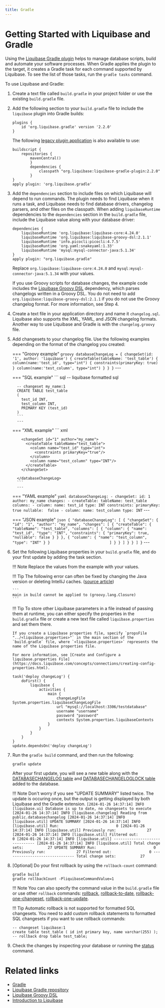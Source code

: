 ```yaml
---
title: Gradle
---
```


# Getting Started with Liquibase and Gradle

Using the [Liquibase Gradle plugin](https://github.com/liquibase/liquibase-gradle-plugin) helps to manage database scripts, build and automate your software processes. When Gradle applies the plugin to the target, it creates a Gradle task for each command supported by Liquibase. To see the list of those tasks, run the `gradle tasks` command.

To use Liquibase and Gradle:

1.  Create a text file called `build.gradle` in your project folder or use the existing `build.gradle` file.
2.  Add the following section to your `build.gradle` file to include the `liquibase` plugin into Gradle builds:
    ```
    plugins {
        id 'org.liquibase.gradle' version '2.2.0'
    }
    ```

    The following [legacy plugin application](https://docs.gradle.org/current/userguide/plugins.html#sec:old_plugin_application) is also available to use:

    ```
    buildscript {
        repositories {
            mavenCentral()
            }
            dependencies {
                classpath "org.liquibase:liquibase-gradle-plugin:2.2.0"
            }
    }
    apply plugin: 'org.liquibase.gradle'
    ```

3.  Add the `dependencies` section to include files on which Liquibase will depend to run commands. The plugin needs to find Liquibase when it runs a task, and Liquibase needs to find database drivers, changelog parsers, and other files on the classpath. When adding `liquibaseRuntime` dependencies to the `dependencies` section in the `build.gradle` file, include the Liquibase value along with your database driver:

    ```
    dependencies {
        liquibaseRuntime 'org.liquibase:liquibase-core:4.24.0'
        liquibaseRuntime 'org.liquibase:liquibase-groovy-dsl:2.1.1'
        liquibaseRuntime 'info.picocli:picocli:4.7.5'
        liquibaseRuntime 'org.yaml:snakeyaml:1.33'
        liquibaseRuntime 'mysql:mysql-connector-java:5.1.34'
    }
    apply plugin: "org.liquibase.gradle"
    ```

    Replace `org.liquibase:liquibase-core:4.24.0` and `mysql:mysql-connector-java:5.1.34` with your values.
    
    If you use Groovy scripts for database changes, the example code includes the [Liquibase Groovy DSL](https://github.com/liquibase/liquibase-groovy-dsl) dependency, which parses changelogs written in a Groovy DSL. You do not need to add `org.liquibase:liquibase-groovy-dsl:2.1.1` if you do not use the Groovy changelog format. For more information, see Step 4.

4.  Create a text file in your application directory and name it `changelog.sql`. Liquibase also supports the XML, YAML, and JSON changelog formats. Another way to use Liquibase and Gradle is with the `changelog.groovy` file.

5.  Add changesets to your changelog file. Use the following examples depending on the format of the changelog you created:

    === "Groovy example"
         ``` groovy
         databaseChangeLog = {
            changeSet(id: '1', author: 'liquibase') {
                createTable(tableName: 'test_table') {
                    column(name:'test_id', type="int") {
                        constraints(primaryKey: true)
                    }
                    column(name:'test_column', type="int")
                }
            }
         }
         ```
         ---

    === "SQL example"
          ``` sql
          -- liquibase formatted sql

          -- changeset my_name:1
          CREATE TABLE test_table 
          (
            test_id INT, 
            test_column INT, 
            PRIMARY KEY (test_id)
          )
          ```
          ---

    === "XML example"
          ``` xml
          <?xml version="1.0" encoding="UTF-8"?>
          <databaseChangeLog
            xmlns="http://www.liquibase.org/xml/ns/dbchangelog"
            xmlns:xsi="http://www.w3.org/2001/XMLSchema-instance"
            xmlns:ext="http://www.liquibase.org/xml/ns/dbchangelog-ext"
            xmlns:pro="http://www.liquibase.org/xml/ns/pro"
            xsi:schemaLocation="http://www.liquibase.org/xml/ns/dbchangelog
              http://www.liquibase.org/xml/ns/dbchangelog/dbchangelog-latest.xsd
              http://www.liquibase.org/xml/ns/dbchangelog-ext http://www.liquibase.org/xml/ns/dbchangelog/dbchangelog-ext.xsd
              http://www.liquibase.org/xml/ns/pro http://www.liquibase.org/xml/ns/pro/liquibase-pro-latest.xsd">

            <changeSet id="1" author="my_name">
              <createTable tableName="test_table">
                <column name="test_id" type="int">
                  <constraints primaryKey="true"/>
                </column>
                <column name="test_column" type="INT"/>
              </createTable>
            </changeSet>

          </databaseChangeLog>
          ```
          ---

    === "YAML example"
          ``` yaml
          databaseChangeLog:
            - changeSet:
              id: 1
              author: my_name
              changes:
              - createTable:
                tableName: test_table
                columns:
                - column:
                  name: test_id
                    type: INT
                    constraints:
                      primaryKey:  true
                      nullable:  false
                - column:
                  name: test_column
                    type: INT
          ```
          ---

    === "JSON example"
          ``` json
          {
            "databaseChangeLog": [
              {
                "changeSet": {
                  "id": "1",
                  "author": "my_name",
                  "changes": [
                    {
                      "createTable": {
                        "tableName": "test_table",
                        "columns": [
                          {
                            "column": {
                              "name": "test_id",
                              "type": "INT",
                              "constraints": {
                                "primaryKey": true,
                                "nullable": false
                              }
                            }
                          },
                          {
                            "column": {
                              "name": "test_column",
                              "type": "INT"
                            }
                          }                          
                        ]
                      }
                    }
                  ]
                }
              }
            ]
          }
          ```
          ---

6.  Set the following Liquibase properties in your `build.gradle` file, and do your first update by adding the task section.

    !!! Note
        Replace the values from the example with your values.

    !!! Tip
        The following error can often be fixed by changing the Java version or deleting IntelliJ caches. ([source article](https://stackoverflow.com/questions/32905270/intellij-idea-and-gradle-cannot-be-applied-to-groovy-lang-closure))

        ```
        main in build cannot be applied to (groovy.lang.Closure)
        ```

    !!! Tip
        To store other Liquibase parameters in a file instead of passing them at runtime, you can either specify the properties in the `build.gradle` file or create a new text file called `liquibase.properties` and set them there.
    
        If you create a Liquibase properties file, specify `propsFile "../<liquibase.properties>"` in the main section of the `build.gradle` file, where `<liquibase.properties>` represents the name of the Liquibase properties file.
    
        For more information, see [Create and Configure a liquibase.properties File](https://docs.liquibase.com/concepts/connections/creating-config-properties.html).


    ```
    task('deploy changeLog') {
        doFirst() {
            liquibase {
                activities {
                    main {
                        changeLogFile System.properties.liquibaseChangeLogFile
                        url "mysql://localhost:3306/testdatabase"
                        username "username"
                        password "password"
                        contexts System.properties.liquibaseContexts
                    }
                }
            }
        }
    }
    update.dependsOn('deploy changeLog')
    ```

7.  Run the `gradle build` command, and then run the following:

    ```
    gradle update
    ```

    After your first update, you will see a new table along with the [DATABASECHANGELOG table](https://docs.liquibase.com/concepts/tracking-tables/databasechangelog-table.html) and [DATABASECHANGELOGLOCK table](https://docs.liquibase.com/concepts/tracking-tables/databasechangeloglock-table.html) added to the database.
    
    !!! Note
        Don't worry if you see "UPDATE SUMMARY" listed twice. The update is occuring once, but the output is getting displayed by both Liquibase and the Gradle extension.
        ```
        [2024-01-26 14:37:14] INFO [liquibase.ui] Database is up to date, no changesets to execute
        [2024-01-26 14:37:14] INFO [liquibase.changelog] Reading from public.databasechangelog
        [2024-01-26 14:37:14] INFO [liquibase.util] UPDATE SUMMARY
        [2024-01-26 14:37:14] INFO [liquibase.util] Run:                          0
        [2024-01-26 14:37:14] INFO [liquibase.util] Previously run:              27
        [2024-01-26 14:37:14] INFO [liquibase.util] Filtered out:                 0
        [2024-01-26 14:37:14] INFO [liquibase.util] -------------------------------
        [2024-01-26 14:37:14] INFO [liquibase.util] Total change sets:           27
        UPDATE SUMMARY
        Run:                          0
        Previously run:              27
        Filtered out:                 0
        -------------------------------
        Total change sets:           27
        ```

8.  \[Optional\] Do your first rollback by using the `rollback-count` command:

    ```
    gradle build
    gradle rollbackCount -PliquibaseCommandValue=1
    ```

    !!! Note
        You can also specify the command value in the `build.gradle` file or use other `rollback` commands: [rollback](https://docs.liquibase.com/commands/rollback/rollback-by-tag.htm), [rollback-to-date](https://docs.liquibase.com/commands/rollback/rollback-to-date.htm), [rollback-one-changeset](https://docs.liquibase.com/commands/rollback/rollback-one-changeset.html), [rollback-one-update](https://docs.liquibase.com/commands/rollback/rollback-one-update.html).

    !!! Tip
        Automatic rollback is not supported for formatted SQL changesets. You need to add custom rollback statements to formatted SQL changesets if you want to use rollback commands:

    ```
    -- changeset liquibase:1
    create table test_table ( id int primary key, name varchar(255) );
    -- rollback drop table test_table;
    ```

9.  Check the changes by inspecting your database or running the [status](https://docs.liquibase.com/commands/change-tracking/status.htm) command.

# Related links

*   [Gradle](https://gradle.org/)
*   [Liquibase Gradle repository](https://github.com/liquibase/liquibase-gradle-plugin)
*   [Liquibase Groovy DSL](https://github.com/liquibase/liquibase-groovy-dsl)
*   [Introduction to Liquibase](https://docs.liquibase.com/concepts/introduction-to-liquibase.html)

